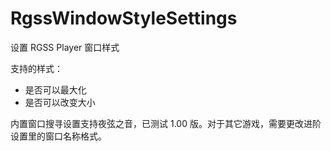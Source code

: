 # RgssWindowStyleSettings
设置 RGSS Player 窗口样式

支持的样式：
- 是否可以最大化
- 是否可以改变大小

内置窗口搜寻设置支持夜弦之音，已测试 1.00 版。对于其它游戏，需要更改进阶设置里的窗口名称格式。
